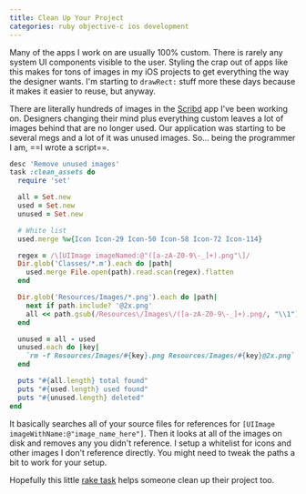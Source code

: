 ```yaml
---
title: Clean Up Your Project
categories: ruby objective-c ios development
---
```


Many of the apps I work on are usually 100% custom. There is rarely any system UI components visible to the user. Styling the crap out of apps like this makes for tons of images in my iOS projects to get everything the way the designer wants. I'm starting to `drawRect:` stuff more these days because it makes it easier to reuse, but anyway.

There are literally hundreds of images in the [Scribd](http://samsoff.es/posts/im-moving-to-san-francisco) app I've been working on. Designers changing their mind plus everything custom leaves a lot of images behind that are no longer used. Our application was starting to be several megs and a lot of it was unused images. So... being the programmer I am, ==I wrote a script==.

``` ruby
desc 'Remove unused images'
task :clean_assets do
  require 'set'

  all = Set.new
  used = Set.new
  unused = Set.new

  # White list
  used.merge %w{Icon Icon-29 Icon-50 Icon-58 Icon-72 Icon-114}

  regex = /\[UIImage imageNamed:@"([a-zA-Z0-9\-_]+).png"\]/
  Dir.glob('Classes/*.m').each do |path|
    used.merge File.open(path).read.scan(regex).flatten
  end

  Dir.glob('Resources/Images/*.png').each do |path|
    next if path.include? '@2x.png'
    all << path.gsub(/Resources\/Images\/([a-zA-Z0-9\-_]+).png/, "\\1")
  end

  unused = all - used
  unused.each do |key|
    `rm -f Resources/Images/#{key}.png Resources/Images/#{key}@2x.png`
  end

  puts "#{all.length} total found"
  puts "#{used.length} used found"
  puts "#{unused.length} deleted"
end
```

It basically searches all of your source files for references for `[UIImage imageWithName:@"image_name_here"]`. Then it looks at all of the images on disk and removes any you didn't reference. I setup a whitelist for icons and other images I don't reference directly. You might need to tweak the paths a bit to work for your setup.

Hopefully this little [rake task](http://railscasts.com/episodes/66-custom-rake-tasks) helps someone clean up their project too.
